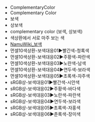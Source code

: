 - ComplementaryColor
- Complementary Color
- 보색
- 상보색
- complementary color (보색, 상보색)
- 색상환에서 서로 마주 보는 색
- [NamuWiki_보색](https://namu.wiki/w/%EB%B3%B4%EC%83%89)
- 먼셀10색상환-보색대응01▶️빨간색-청록색
- 먼셀10색상환-보색대응02▶️주황색-파란색
- 먼셀10색상환-보색대응03▶️노란색-남색
- 먼셀10색상환-보색대응04▶️연두색-보라색
- 먼셀10색상환-보색대응05▶️초록색-자주색
- sRGB상-보색대응01▶️빨간색-시안색
- sRGB상-보색대응02▶️주황색-바다색
- sRGB상-보색대응03▶️노란색-파란색
- sRGB상-보색대응04▶️연두색-보라색
- sRGB상-보색대응05▶️초록색-자홍색
- sRGB상-보색대응06▶️춘록색-장미색
